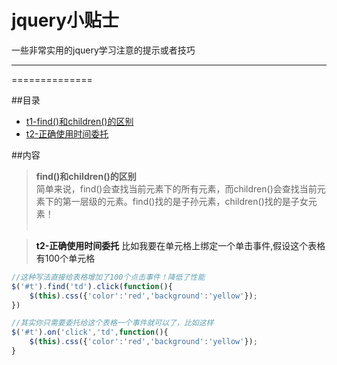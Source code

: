 jquery小贴士
==============
一些非常实用的jquery学习注意的提示或者技巧
****
==============

##目录
* [t1-find()和children()的区别](#t1)
* [t2-正确使用时间委托](#t2)

##内容
><b id="t1">find()和children()的区别</b><br>
简单来说，find()会查找当前元素下的所有元素，而children()会查找当前元素下的第一层级的元素。find()找的是子孙元素，children()找的是子女元素！
<br><br>

><a name="t2"/> **t2-正确使用时间委托**
比如我要在单元格上绑定一个单击事件,假设这个表格有100个单元格
```javascript
//这种写法直接给表格增加了100个点击事件！降低了性能
$('#t').find('td').click(function(){
    $(this).css({'color':'red','background':'yellow'});
})

//其实你只需要委托给这个表格一个事件就可以了，比如这样
$('#t').on('click','td',function(){
    $(this).css({'color':'red','background':'yellow'});
}
```
<br><br>
